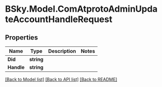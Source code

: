 # BSky.Model.ComAtprotoAdminUpdateAccountHandleRequest

## Properties

Name | Type | Description | Notes
------------ | ------------- | ------------- | -------------
**Did** | **string** |  | 
**Handle** | **string** |  | 

[[Back to Model list]](../README.md#documentation-for-models) [[Back to API list]](../README.md#documentation-for-api-endpoints) [[Back to README]](../README.md)

